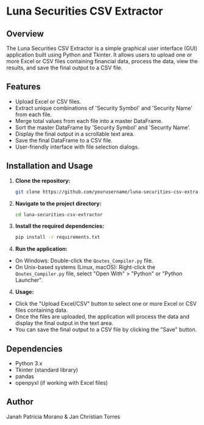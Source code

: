 # Luna Securities CSV Extractor

## Overview
The Luna Securities CSV Extractor is a simple graphical user interface (GUI) application built using Python and Tkinter. It allows users to upload one or more Excel or CSV files containing financial data, process the data, view the results, and save the final output to a CSV file.

## Features
- Upload Excel or CSV files.
- Extract unique combinations of 'Security Symbol' and 'Security Name' from each file.
- Merge total values from each file into a master DataFrame.
- Sort the master DataFrame by 'Security Symbol' and 'Security Name'.
- Display the final output in a scrollable text area.
- Save the final DataFrame to a CSV file.
- User-friendly interface with file selection dialogs.

## Installation and Usage
1. **Clone the repository:**
   ```bash
   git clone https://github.com/yourusername/luna-securities-csv-extractor.git
2. **Navigate to the project directory:**
   ```bash
   cd luna-securities-csv-extractor

3. **Install the required dependencies:**
   ```bash
   pip install -r requirements.txt

3. **Run the application:**
- On Windows: Double-click the `Qoutes_Compiler.py` file.
- On Unix-based systems (Linux, macOS): Right-click the `Qoutes_Compiler.py` file, select "Open With" > "Python" or "Python Launcher".

4. **Usage:**
- Click the "Upload Excel/CSV" button to select one or more Excel or CSV files containing data.
- Once the files are uploaded, the application will process the data and display the final output in the text area.
- You can save the final output to a CSV file by clicking the "Save" button.

## Dependencies
- Python 3.x
- Tkinter (standard library)
- pandas
- openpyxl (if working with Excel files)

## Author
Janah Patricia Morano & Jan Christian Torres
